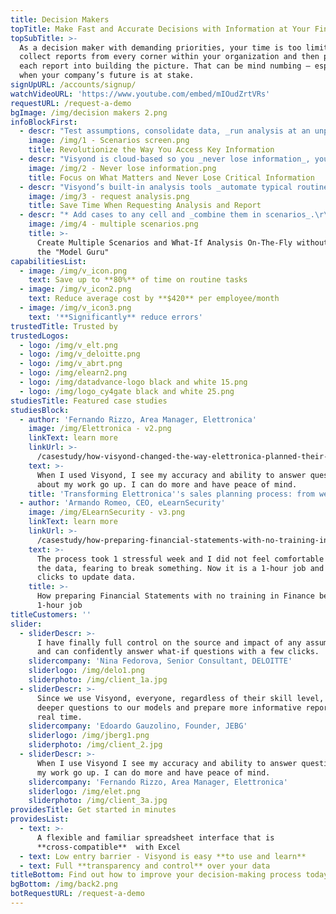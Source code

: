 ```yaml
---
title: Decision Makers
topTitle: Make Fast and Accurate Decisions with Information at Your Fingertips
topSubTitle: >-
  As a decision maker with demanding priorities, your time is too limited to
  collect reports from every corner within your organization and then piecemeal
  each report into building the picture. That can be mind numbing – especially
  when your company’s future is at stake.
signUpURL: /accounts/signup/
watchVideoURL: 'https://www.youtube.com/embed/mIOudZrtVRs'
requestURL: /request-a-demo
bgImage: /img/decision makers 2.png
infoBlockFirst:
  - descr: "Test assumptions, consolidate data, _run analysis at an unprecedented speed and accuracy._ With Visyond, you can skip the piecemealing, and zero-in on the key performance metrics that are critical.\r\n\r\nVisyond connects disparate data among spreadsheets and graphically displays the information so you can make decisions quickly.\r\n\r\n* Graphically displays opportunities and risks\r\n* Identifies the source of information\r\n* Allows you to apply what-if scenarios on the fly\r"
    image: /img/1 - Scenarios screen.png
    title: Revolutionize the Way You Access Key Information
  - descr: "Visyond is cloud-based so you _never lose information_, you can manage and transfer team knowledge easily (no more spreadsheets kept on someone’s desktop), and _eliminate dependency from the model creator_ by sharing your models and analysis.\r\n\nIt’s been designed to never break formulas or lose your teams’ work, tracking their input and changes.\r\n"
    image: /img/2 - Never lose information.png
    title: Focus on What Matters and Never Lose Critical Information
  - descr: "Visyond’s built-in analysis tools _automate typical routine tasks_ that would otherwise require expensive software, add-ons or error-prone lengthy manual setups.\r\n\nFor example, build a downloadable Analytics report with _just one click._\r\n"
    image: /img/3 - request analysis.png
    title: Save Time When Requesting Analysis and Report
  - descr: "* Add cases to any cell and _combine them in scenarios_.\r\n* Have _as many scenarios as you like_ without creating the chaos of multiple files and model versions.\r\n* Visualize and _compare all the scenarios_ with just a few clicks.\r\n* Every cell in Visyond is multi-dimensional and like a database.\r\n"
    image: /img/4 - multiple scenarios.png
    title: >-
      Create Multiple Scenarios and What-If Analysis On-The-Fly without Calling
      the "Model Guru"
capabilitiesList:
  - image: /img/v_icon.png
    text: Save up to **80%** of time on routine tasks
  - image: /img/v_icon2.png
    text: Reduce average cost by **$420** per employee/month
  - image: /img/v_icon3.png
    text: '**Significantly** reduce errors'
trustedTitle: Trusted by
trustedLogos:
  - logo: /img/v_elt.png
  - logo: /img/v_deloitte.png
  - logo: /img/v_abrt.png
  - logo: /img/elearn2.png
  - logo: /img/datadvance-logo black and white 15.png
  - logo: /img/logo_cy4gate black and white 25.png
studiesTitle: Featured case studies
studiesBlock:
  - author: 'Fernando Rizzo, Area Manager, Elettronica'
    image: /img/Elettronica - v2.png
    linkText: learn more
    linkUrl: >-
      /casestudy/how-visyond-changed-the-way-elettronica-planned-their-sales-and-shortened-the-process-from-weeks-to-hours/
    text: >-
      When I used Visyond, I see my accuracy and ability to answer questions
      about my work go up. I can do more and have peace of mind.
    title: 'Transforming Elettronica''s sales planning process: from weeks to hours'
  - author: 'Armando Romeo, CEO, eLearnSecurity'
    image: /img/ELearnSecurity - v3.png
    linkText: learn more
    linkUrl: >-
      /casestudy/how-preparing-financial-statements-with-no-training-in-finance-became-a-1-hour-job/
    text: >-
      The process took 1 stressful week and I did not feel comfortable to update
      the data, fearing to break something. Now it is a 1-hour job and a few
      clicks to update data.
    title: >-
      How preparing Financial Statements with no training in Finance became a
      1-hour job
titleCustomers: ''
slider:
  - sliderDescr: >-
      I have finally full control on the source and impact of any assumptions,
      and can confidently answer what-if questions with a few clicks.
    slidercompany: 'Nina Fedorova, Senior Consultant, DELOITTE'
    sliderlogo: /img/delo1.png
    sliderphoto: /img/client_1a.jpg
  - sliderDescr: >-
      Since we use Visyond, everyone, regardless of their skill level, can ask
      deeper questions to our models and prepare more informative reports in
      real time.
    slidercompany: 'Edoardo Gauzolino, Founder, JEBG'
    sliderlogo: /img/jberg1.png
    sliderphoto: /img/client_2.jpg
  - sliderDescr: >-
      When I use Visyond I see my accuracy and ability to answer questions about
      my work go up. I can do more and have peace of mind.
    slidercompany: 'Fernando Rizzo, Area Manager, Elettronica'
    sliderlogo: /img/elet.png
    sliderphoto: /img/client_3a.jpg
providesTitle: Get started in minutes
providesList:
  - text: >-
      A flexible and familiar spreadsheet interface that is
      **cross-compatible**  with Excel
  - text: Low entry barrier - Visyond is easy **to use and learn**
  - text: Full **transparency and control** over your data
titleBottom: Find out how to improve your decision-making process today
bgBottom: /img/back2.png
botRequestURL: /request-a-demo
---
```


